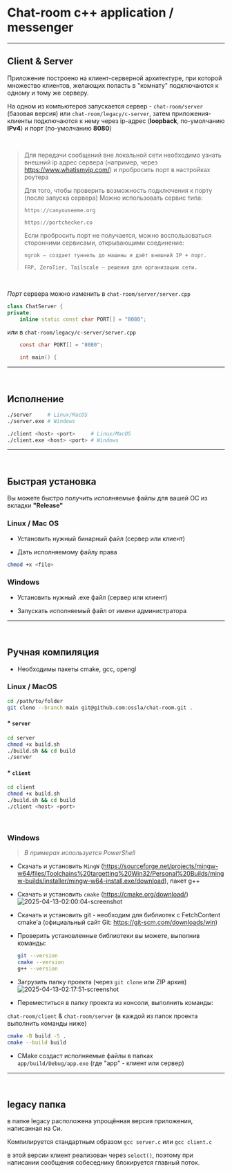 # Chat-room c++ application / messenger
<hr>

## Client & Server

Приложение построено на клиент-серверной архитектуре, при которой множество клиентов, желающих попасть в "комнату" подключаются к одному и тому же серверу.

На одном из компьютеров запускается сервер - `chat-room/server` (базовая версия) или `chat-room/legacy/c-server`, затем приложения-клиенты подключаются к нему через ip-адрес (**loopback**, по-умолчанию **IPv4**) и порт (по-умолчанию **8080**)

<br>

> Для передачи сообщений вне локальной сети необходимо узнать внешний ip адрес сервера
> (например, через https://www.whatismyip.com/) и пробросить порт в настройках роутера
>
> Для того, чтобы проверить возможность подключения к порту (после запуска сервера)
> Можно использовать сервис типа:
>
>     https://canyouseeme.org
>
>     https://portchecker.co
> 
> Если пробросить порт не получается, можно воспользоваться сторонними сервисами, открывающими соединение:
>
>     ngrok — создает туннель до машины и даёт внешний IP + порт.
>
>     FRP, ZeroTier, Tailscale — решения для организации сети.

<br>

*Порт* сервера можно изменить в `chat-room/server/server.cpp`
```cpp
class ChatServer {
private:
    inline static const char PORT[] = "8080";

```

или в `chat-room/legacy/c-server/server.cpp`
```c
    const char PORT[] = "8080";

    int main() {
```

<hr>

<br>

## Исполнение

```sh
./server     # Linux/MacOS
./server.exe # Windows
```

```sh
./client <host> <port>     # Linux/MacOS
./client.exe <host> <port> # Windows
```

<hr>

<br>

## Быстрая установка

Вы можете быстро получить исполняемые файлы для вашей ОС из вкладки **"Release"**

### Linux / Mac OS

* Установить нужный бинарный файл (сервер или клиент)

* Дать исполняемому файлу права

```sh
chmod +x <file>
```

### Windows

* Установить нужный .exe файл (сервер или клиент)

* Запускать исполняемый файл от имени администратора

<hr>

<br>

## Ручная компиляция

* Необходимы пакеты cmake, gcc, opengl

### Linux / MacOS

```sh
cd /path/to/folder
git clone --branch main git@github.com:ossla/chat-room.git . 
```

#### * `server`

```sh
cd server
chmod +x build.sh
./build.sh && cd build
./server
```

#### *  `client`

```sh
cd client
chmod +x build.sh
./build.sh && cd build
./client <host> <port>
```

<br>

### Windows

> *В примерах используется PowerShell*

* Скачать и установить `MingW` (https://sourceforge.net/projects/mingw-w64/files/Toolchains%20targetting%20Win32/Personal%20Builds/mingw-builds/installer/mingw-w64-install.exe/download), пакет g++
  
* Скачать и установить `cmake` (https://cmake.org/download/)
![2025-04-13-02:00:04-screenshot](https://github.com/user-attachments/assets/325a3cd2-409f-46e9-bcce-1ba70796bfbe)

* Скачать и установить git - необходим для библиотек с FetchContent cmake’а (официальный сайт Git: https://git-scm.com/downloads/win)

* Проверить установленные библиотеки вы можете, выполнив команды:

  ```sh
  git --version
  cmake --version
  g++ --version
  ```
  
* Загрузить папку проекта (через `git clone` или ZIP архив)
![2025-04-13-02:17:51-screenshot](https://github.com/user-attachments/assets/f9661ef4-08a1-496b-964c-04f3b76fe532)

* Переместиться в папку проекта из консоли, выполнить команды:

`chat-room/client` & `chat-room/server` (в каждой из папок проекта выполнить команды ниже)
```sh
cmake -B build -S .
cmake --build build
```

* CMake создаст исполняемые файлы в папках `app/build/Debug/app.exe` (где "app" - клиент или сервер)

<hr>

<br>

## legacy папка

в папке legacy расположена упрощённая версия приложения, написанная на Си.

Компилируется стандартным образом `gcc server.c` или `gcc client.c`

в этой версии клиент реализован через `select()`, поэтому при написании сообщения собеседнику блокируется главный поток.
